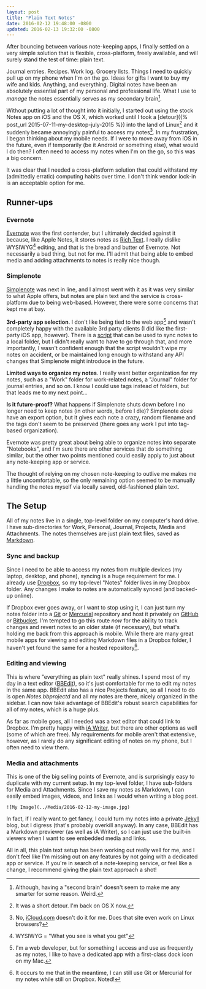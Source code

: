 ```yaml
---
layout: post
title: "Plain Text Notes"
date: 2016-02-12 19:48:00 -0800
updated: 2016-02-13 19:32:00 -0800
---
```


After bouncing between various note-keeping apps, I finally settled on a very simple solution that is flexible, cross-platform, freely available, and will surely stand the test of time: plain text.

<!--more-->

Journal entries. Recipes. Work log. Grocery lists. Things I need to quickly pull up on my phone when I'm on the go. Ideas for gifts I want to buy my wife and kids. Anything, and everything. Digital notes have been an absolutely essential part of my personal and professional life. What I use to *manage* the notes essentially serves as my secondary brain[^1].

Without putting a lot of thought into it initially, I started out using the stock Notes app on iOS and the OS X, which worked until I took a [detour]({% post_url 2015-07-11-my-desktop-july-2015 %}) into the land of Linux[^2] and it suddenly became annoyingly painful to access my notes[^3]. In my frustration, I began thinking about my mobile needs. If I were to move away from iOS in the future, even if temporarily (be it Android or something else), what would I do then? I often need to access my notes when I'm on the go, so this was a big concern.

It was clear that I needed a cross-platform solution that could withstand my (admittedly erratic) computing habits over time. I don't think vendor lock-in is an acceptable option for me.

## Runner-ups

### Evernote

[Evernote](http://evernote.com) was the first contender, but I ultimately decided against it because, like Apple Notes, it stores notes as [Rich Text](https://en.wikipedia.org/wiki/Rich_Text_Format). I really dislike WYSIWYG[^4] editing, and that is the bread and butter of Evernote. Not necessarily a bad thing, but not for me. I'll admit that being able to embed media and adding attachments to notes is really nice though.

### Simplenote

[Simplenote](http://simplenote.com) was next in line, and I almost went with it as it was very similar to what Apple offers, but notes are plain text and the service is cross-platform due to being web-based. However, there were some concerns that kept me at bay.

**3rd-party app selection**. I don't like being tied to the web app[^5] and wasn't completely happy with the available 3rd party clients (I did like the first-party iOS app, however). There is a [script](http://fletcherpenney.net/other_projects/simplenotesync/) that can be used to sync notes to a local folder, but I didn't really want to have to go through that, and more importantly, I wasn't confident enough that the script wouldn't wipe my notes on accident, or be maintained long enough to withstand any API changes that Simplenote might introduce in the future.

**Limited ways to organize my notes**. I really want better organization for my notes, such as a "Work" folder for work-related notes, a "Journal" folder for journal entries, and so on. I know I could use tags instead of folders, but that leads me to my next point...

**Is it future-proof?** What happens if Simplenote shuts down before I no longer need to keep notes (in other words, before I die)? Simplenote *does* have an export option, but it gives each note a crazy, random filename and the tags don't seem to be preserved (there goes any work I put into tag-based organization).

Evernote was pretty great about being able to organize notes into separate "Notebooks", and I'm sure there are other services that do something similar, but the other two points mentioned could easily apply to just about any note-keeping app or service.

The thought of relying on my chosen note-keeping to outlive me makes me a little uncomfortable, so the only remaining option seemed to be manually handling the notes myself via locally saved, old-fashioned plain text.

## The Setup

All of my notes live in a single, top-level folder on my computer's hard drive. I have sub-directories for Work, Personal, Journal, Projects, Media and Attachments. The notes themselves are just plain text files, saved as [Markdown](https://daringfireball.net/projects/markdown/).

### Sync and backup

Since I need to be able to access my notes from multiple devices (my laptop, desktop, and phone), syncing is a huge requirement for me. I already use [Dropbox](http://dropbox.com), so my top-level "Notes" folder lives in my Dropbox folder. Any changes I make to notes are automatically synced (and backed-up online).

If Dropbox ever goes away, or I want to stop using it, I can just turn my notes folder into a [Git](https://git-scm.com) or [Mercurial](https://www.mercurial-scm.org) repository and host it privately on [GitHub](http://github.com) or [Bitbucket](http://bitbucket.org). I'm tempted to go this route *now* for the ability to track changes and revert notes to an older state (if necessary), but what's holding me back from this approach is mobile. While there are many great mobile apps for viewing and editing Markdown files in a Dropbox folder, I haven't yet found the same for a hosted repository[^6].

### Editing and viewing

This is where "everything as plain text" really shines. I spend most of my day in a text editor ([BBEdit](http://www.barebones.com/products/bbedit/)), so it's just comfortable for me to edit my notes in the same app. BBEdit also has a nice Projects feature, so all I need to do is open *Notes.bbprojectd* and all my notes are there, nicely organized in the sidebar. I can now take advantage of BBEdit's robust search capabilities for all of my notes, which is a huge plus.

As far as mobile goes, all I needed was a text editor that could link to Dropbox. I'm pretty happy with [iA Writer](https://ia.net/writer), but there are other options as well (some of which are free). My requirements for mobile aren't that extensive, however, as I rarely do any significant editing of notes on my phone, but I often need to view them.

### Media and attachments

This is one of the big selling points of Evernote, and is surprisingly easy to duplicate with my current setup. In my top-level folder, I have sub-folders for Media and Attachments. Since I save my notes as Markdown, I can easily embed images, videos, and links as I would when writing a blog post.

    ![My Image](../Media/2016-02-12-my-image.jpg)

In fact, if I really want to get fancy, I could turn my notes into a private [Jekyll](https://jekyllrb.com) blog, but I digress (that's probably overkill anyway). In any case, BBEdit has a Markdown previewer (as well as iA Writer), so I can just use the built-in viewers when I want to see embedded media and links.

All in all, this plain text setup has been working out really well for me, and I don't feel like I'm missing out on any features by not going with a dedicated app or service. If you're in search of a note-keeping service, or feel like a change, I recommend giving the plain text approach a shot!

[^1]: Although, having a "second brain" doesn't seem to make me any smarter for some reason. Weird.

[^2]: It was a short detour. I'm back on OS X now.

[^3]: No, [iCloud.com](http://icloud.com) doesn't do it for me. Does that site even work on Linux browsers?

[^4]: WYSIWYG = "What you see is what you get"

[^5]: I'm a web developer, but for something I access and use as frequently as my notes, I like to have a dedicated app with a first-class dock icon on my Mac.

[^6]: It occurs to me that in the meantime, I can still use Git or Mercurial for my notes while still on Dropbox. Noted!

